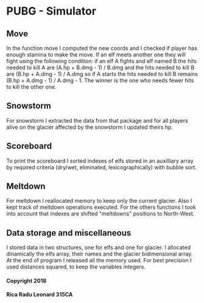 # PUBG - Simulator

## Move
In the function move I computed the new coords and I checked if player has 
enough stamina to make the move. If an elf meets another one they will fight
using the following condition:
if an elf A fights and elf named B the hits needed to kill A are 
(A.hp + B.dmg - 1) / B.dmg and the hits needed to kill B are 
(B.hp + A.dmg - 1) / A.dmg so if A starts the hits needed to kill B 
remains (B.hp + A.dmg - 1) / A.dmg - 1. The winner is the one who needs 
fewer hits to kill the other one.

## Snowstorm
For snowstorm I extracted the data from that package and for all players 
alive on the glacier affected by the snowstorm I updated theirs hp.

## Scoreboard
To print the scoreboard I sorted indexes of elfs stored in an auxilliary 
array by required criteria (dry/wet, eliminated, lexicographically) 
with bubble sort.

## Meltdown
For meltdown I reallocated memory to keep only the current glacier.
Also I kept track of meltdown operations executed.
For the others functions I took into account that indexes are shifted 
"meltdowns" positions to North-West.

## Data storage and miscellaneous
I stored data in two structures, one for elfs and one for glacier.
I allocated dinamically the elfs array, their names and the glacier 
bidimensional array.
At the end of program I released all the memory used.
For best precision I used distances squared, to keep the variables 
integers.

#### Copyright 2018 
#### Rica Radu Leonard 315CA

    
